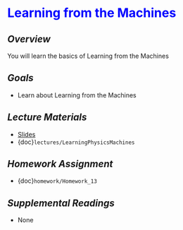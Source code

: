 # <span style="color: blue;"><b>Learning from the Machines</b></span>

## *Overview*
You will learn the basics of Learning from the Machines

## *Goals*
* Learn about Learning from the Machines

## *Lecture Materials*
* [Slides](https://docs.google.com/presentation/d/1hkfaU7JVy1f5S8jURZvTY67KRzP7I8zGRf4Zku_bpM4/edit?usp=sharing)
* {doc}`lectures/LearningPhysicsMachines`

## *Homework Assignment*
* {doc}`homework/Homework_13`

## *Supplemental Readings*
* None